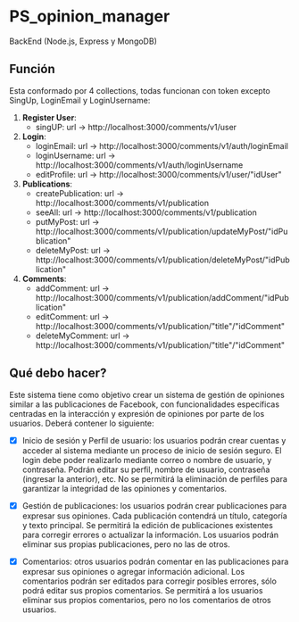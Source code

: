 # PS_opinion_manager
BackEnd (Node.js, Express y MongoDB)
## Función
Esta conformado por 4 collections, todas funcionan con token excepto SingUp, LoginEmail y LoginUsername:
1. **Register User**: 
    - singUP: url -> http://localhost:3000/comments/v1/user
2. **Login**:
    - loginEmail: url -> http://localhost:3000/comments/v1/auth/loginEmail
    - loginUsername: url -> http://localhost:3000/comments/v1/auth/loginUsername
    - editProfile: url -> http://localhost:3000/comments/v1/user/"idUser" 
3. **Publications**:
    - createPublication: url -> http://localhost:3000/comments/v1/publication
    - seeAll: url -> http://localhost:3000/comments/v1/publication
    - putMyPost: url -> http://localhost:3000/comments/v1/publication/updateMyPost/"idPublication"
    - deleteMyPost: url -> http://localhost:3000/comments/v1/publication/deleteMyPost/"idPublication"
4. **Comments**: 
    - addComment: url -> http://localhost:3000/comments/v1/publication/addComment/"idPublication"
    - editComment: url -> http://localhost:3000/comments/v1/publication/"title"/"idComment"
    - deleteMyComment: url -> http://localhost:3000/comments/v1/publication/"title"/"idComment"

## Qué debo hacer?
Este sistema tiene como objetivo crear un sistema de gestión de opiniones similar a las
publicaciones de Facebook, con funcionalidades específicas centradas en la interacción y
expresión de opiniones por parte de los usuarios.
Deberá contener lo siguiente:

- [x] Inicio de sesión y Perfil de usuario: los usuarios podrán crear cuentas y acceder al
sistema mediante un proceso de inicio de sesión seguro. El login debe poder realizarlo
mediante correo o nombre de usuario, y contraseña. Podrán editar su perfil, nombre de
usuario, contraseña (ingresar la anterior), etc.
No se permitirá la eliminación de perfiles para garantizar la integridad de las opiniones y
comentarios.

- [x] Gestión de publicaciones: los usuarios podrán crear publicaciones para expresar sus
opiniones. Cada publicación contendrá un título, categoría y texto principal.
Se permitirá la edición de publicaciones existentes para corregir errores o actualizar la
información. Los usuarios podrán eliminar sus propias publicaciones, pero no las de otros.

- [x] Comentarios: otros usuarios podrán comentar en las publicaciones para expresar sus
opiniones o agregar información adicional.
Los comentarios podrán ser editados para corregir posibles errores, sólo podrá editar sus
propios comentarios.
Se permitirá a los usuarios eliminar sus propios comentarios, pero no los comentarios de
otros usuarios.

